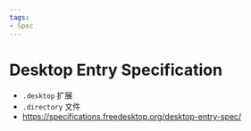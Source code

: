 ```yaml
---
tags:
- Spec
---
```


# Desktop Entry Specification

- `.desktop` 扩展
- `.directory` 文件
- https://specifications.freedesktop.org/desktop-entry-spec/
